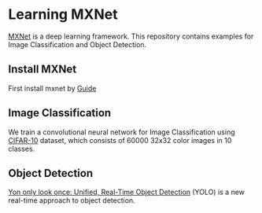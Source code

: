 # Learning MXNet
[MXNet](https://github.com/dmlc/mxnet) is a deep learning framework. This repository contains examples for Image Classification and Object Detection.

## Install MXNet
First install mxnet by [Guide](http://mxnet.readthedocs.io/en/latest/how_to/build.html)

## Image Classification
We train a convolutional neural network for Image Classification using [CIFAR-10](https://www.cs.toronto.edu/~kriz/cifar.html) dataset, which consists of 60000 32x32 color images in 10 classes.

## Object Detection
[Yon only look once: Unified, Real-Time Object Detection](http://pjreddie.com/darknet/yolo/) (YOLO) is a new real-time approach to object detection.
